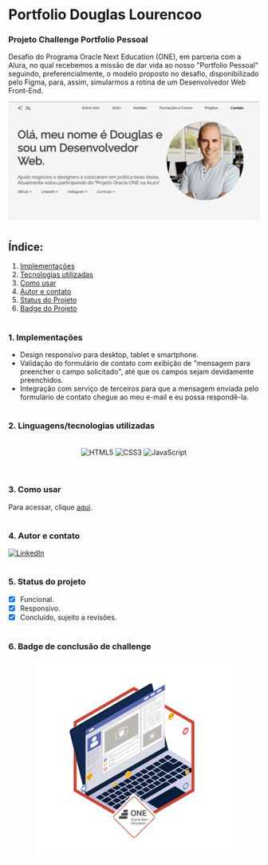 # **Portfolio Douglas Lourencoo**

### **Projeto Challenge Portfolio Pessoal**

Desafio do Programa Oracle Next Education (ONE), em parceria com a Alura, no qual recebemos a missão de dar vida ao nosso "Portfolio Pessoal" seguindo, preferencialmente, o modelo proposto no desafio, disponibilizado pelo Figma, para, assim, simularmos a rotina de um Desenvolvedor Web Front-End.

<div align="center">
    <img src="./assets/foto-projeto-finalizado.png" width="900px" />
</div>

#

## **Índice:**

1. [Implementações](#1-Implementações)
2. [Tecnologias utilizadas](#2-linguagenstecnologias-utilizadas)
3. [Como usar](#3-como-usar)
4. [Autor e contato](#4-autor-e-contato)
5. [Status do Projeto](#5-status-do-projeto)
6. [Badge do Projeto](#6-badge-conclusão-challenge)


#

### **1. Implementações**

- Design responsivo para desktop, tablet e smartphone.
- Validação do formulário de contato com exibição de "mensagem para preencher o campo solicitado", até que os campos sejam devidamente preenchidos.
- Integração com serviço de terceiros para que a mensagem enviada pelo formulário de contato chegue ao meu e-mail e eu possa respondê-la.

#

### **2. Linguagens/tecnologias utilizadas**

<div style="display: inline_block" align="center"><br />
    <img src="https://img.shields.io/badge/HTML5-E34F26?style=for-the-badge&logo=html5&logoColor=white" height="35px" alt="HTML5" align="center" />
    <img src="https://img.shields.io/badge/CSS3-1572B6?style=for-the-badge&logo=css3&logoColor=white" height="36px" alt="CSS3" align="center" />
    <img src="https://img.shields.io/badge/JavaScript-F7DF1E?style=for-the-badge&logo=javascript&logoColor=black" height="35px" alt="JavaScript" align="center" />
</div><br />

#

### **3. Como usar**

Para acessar, clique <a href="#" target="_blank">aqui</a>.

#

### **4. Autor e contato**

[![LinkedIn](https://img.shields.io/badge/LinkedIn-0077B5?style=for-the-badge&logo=linkedin&logoColor=white)](https://www.linkedin.com/in/douglas-lourencoo-dev/)

#

### **5. Status do projeto**

- [x] Funcional.
- [x] Responsivo.
- [x] Concluído, sujeito a revisões.

#

### **6. Badge de conclusão de challenge**

<div align="center">
    <img src="./assets/Site.png" width="400px" />
</div>

